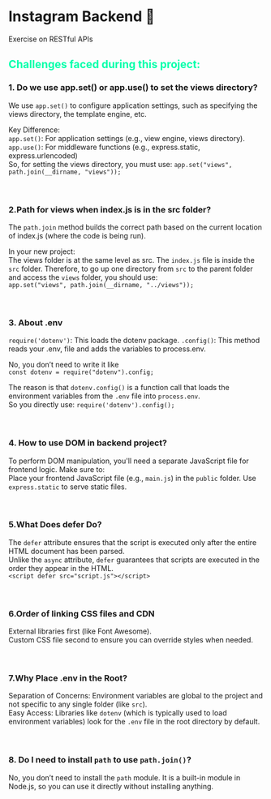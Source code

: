 # Instagram Backend 📸
Exercise on RESTful APIs

## <font color="#0fa" >Challenges faced during this project: </font>

### 1. Do we use app.set() or app.use() to set the views directory?
We use `app.set()` to configure application settings, such as specifying the views directory, the template engine, etc.

Key Difference:\
`app.set()`: For application settings (e.g., view engine, views directory).\
`app.use()`: For middleware functions (e.g., express.static, express.urlencoded)\
So, for setting the views directory, you must use:
`app.set("views", path.join(__dirname, "views"));`
<br/><br/><br/>

### 2.Path for views when index.js is in the src folder?
The `path.join` method builds the correct path based on the current location of index.js (where the code is being run).

In your new project:\
The views folder is at the same level as src.
The `index.js` file is inside the `src` folder.
Therefore, to go up one directory from `src` to the parent folder and access the `views` folder, you should use:\
`app.set("views", path.join(__dirname, "../views"));`
<br><br><br>

### 3. About .env
`require('dotenv')`: This loads the dotenv package.
`.config()`: This method reads your .env, file and adds the variables to process.env.  

No, you don’t need to write it like\
`const dotenv = require("dotenv").config;`

The reason is that `dotenv.config()` is a function call that loads the environment variables from the `.env` file into `process.env`.  
So you directly use:
`require('dotenv').config();`
<br><br><br>

### 4. How to use DOM in backend project?
To perform DOM manipulation, you'll need a separate JavaScript file for frontend logic. Make sure to:  
Place your frontend JavaScript file (e.g., `main.js`) in the `public` folder.
Use `express.static` to serve static files.
<br><br><br>

### 5.What Does defer Do?
The `defer` attribute ensures that the script is executed only after the entire HTML document has been parsed.  
Unlike the `async` attribute, `defer` guarantees that scripts are executed in the order they appear in the HTML.\
`<script defer src="script.js"></script>`
<br><br><br>

### 6.Order of linking CSS files and CDN
External libraries first (like Font Awesome).\
Custom CSS file second to ensure you can override styles when needed.
<br><br><br>

### 7.Why Place .env in the Root?
Separation of Concerns: Environment variables are global to the project and not specific to any single folder (like `src`).\
Easy Access: Libraries like `dotenv` (which is typically used to load environment variables) look for the `.env` file in the root directory by default.
<br><br><br>

### 8. Do I need to install `path` to use `path.join()`?
No, you don’t need to install the `path` module. It is a built-in module in Node.js, so you can use it directly without installing anything.
<br><br><br>